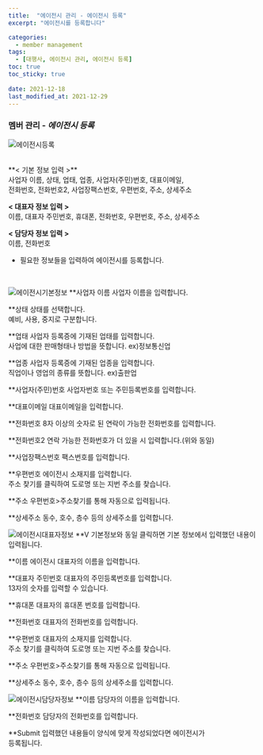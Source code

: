 ```yaml
---
title:  "에이전시 관리 - 에이전시 등록"
excerpt: "에이전시를 등록합니다"

categories:
  - member management
tags:
  - [대행사, 에이전시 관리, 에이전시 등록]
toc: true
toc_sticky: true
 
date: 2021-12-18
last_modified_at: 2021-12-29
---
```

### 멤버 관리 - *에이전시 등록*
![에이전시등록](https://user-images.githubusercontent.com/95394003/147034477-3916c6ce-9f2a-4f69-bbbb-e1246d73fc98.jpeg)

 <br>
**< 기본 정보 입력 >**
<br>사업자 이름, 상태, 업태, 업종, 사업자(주민)번호, 대표이메일,<br>전화번호, 전화번호2, 사업장팩스번호, 우편번호, 주소, 상세주소

**< 대표자 정보 입력 >**
<br>이름, 대표자 주민번호, 휴대폰, 전화번호, 우편번호, 주소, 상세주소

**< 담당자 정보 입력 >**
<br>이름, 전화번호


- 필요한 정보들을 입력하여 에이전시를 등록합니다.


<br>

![에이전시기본정보](https://user-images.githubusercontent.com/95394003/147034527-1cbfc2b4-6f05-4b35-b793-f0be3bd6e120.jpeg)
**사업자 이름
사업자 이름을 입력합니다.

**상태
상태를 선택합니다.<br>예비, 사용, 중지로 구분합니다.

**업태
사업자 등록증에 기재된 업태를 입력합니다.<br>
사업에 대한 판매형태나 방법을 뜻합니다. ex)정보통신업

**업종
사업자 등록증에 기재된 업종을 입력합니다.<br>
직업이나 영업의 종류를 뜻합니다. ex)출판업

**사업자(주민)번호
사업자번호 또는 주민등록번호를 입력합니다.

**대표이메일
대표이메일을 입력합니다.

**전화번호
8자 이상의 숫자로 된 연락이 가능한 전화번호를 입력합니다.

**전화번호2
연락 가능한 전화번호가 더 있을 시 입력합니다.(위와 동일)

**사업장팩스번호
팩스번호를 입력합니다.

**우편번호
에이전시 소재지를 입력합니다.<br>
주소 찾기를 클릭하여 도로명 또는 지번 주소를 찾습니다.

**주소
우편번호>주소찾기를 통해 자동으로 입력됩니다.

**상세주소
동수, 호수, 층수 등의 상세주소를 입력합니다.
<br>

![에이전시대표자정보](https://user-images.githubusercontent.com/95394003/147034549-74b5badd-dcbb-40d3-9f39-e67ae0435c80.jpeg)
**V 기본정보와 동일
클릭하면 기본 정보에서 입력했던 내용이 입력됩니다.

**이름
에이전시 대표자의 이름을 입력합니다.

**대표자 주민번호
대표자의 주민등록번호를 입력합니다.<br>
13자의 숫자를 입력할 수 있습니다.

**휴대폰
대표자의 휴대폰 번호를 입력합니다.

**전화번호
대표자의 전화번호를 입력합니다.

**우편번호
대표자의 소재지를 입력합니다.<br>
주소 찾기를 클릭하여 도로명 또는 지번 주소를 찾습니다.

**주소
우편번호>주소찾기를 통해 자동으로 입력됩니다.

**상세주소
동수, 호수, 층수 등의 상세주소를 입력합니다.
<br>

![에이전시담당자정보](https://user-images.githubusercontent.com/95394003/147034565-ea966fad-b716-43b0-b5e5-8409d79680ff.jpeg)
**이름
담당자의 이름을 입력합니다.

**전화번호
담당자의 전화번호를 입력합니다.

**Submit
입력했던 내용들이 양식에 맞게 작성되었다면 에이전시가<br>등록됩니다.
